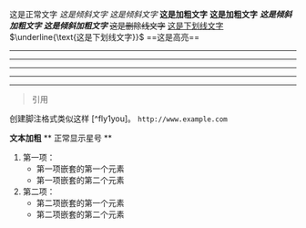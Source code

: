 这是正常文字
*这是倾斜文字*
_这是倾斜文字_
**这是加粗文字**
__这是加粗文字__
***这是倾斜加粗文字***
___这是倾斜加粗文字___
~~这是删除线文字~~
<u>这是下划线文字</u>
$\underline{\text{这是下划线文字}}$
==这是高亮==



***
* * *
****
---
___



> 引用

创建脚注格式类似这样 [^fly1you]。
`http://www.example.com`


**文本加粗** 
\*\* 正常显示星号 \*\*

1. 第一项：
    - 第一项嵌套的第一个元素
    - 第一项嵌套的第二个元素
2. 第二项：
    - 第二项嵌套的第一个元素
    - 第二项嵌套的第二个元素

